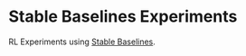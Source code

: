 # Stable Baselines Experiments
RL Experiments using [Stable Baselines](https://github.com/hill-a/stable-baselines).
